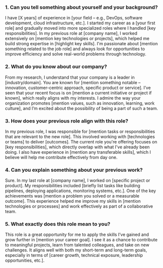 
### 1. Can you tell something about yourself and your background?

I have \[X years] of experience in \[your field – e.g., DevOps, software development, cloud infrastructure, etc.]. I started my career as a \[your first role] and gradually moved into more specialized roles where I handled \[key responsibilities]. In my previous role at \[company name], I worked extensively on \[mention key technologies or projects], which helped me build strong expertise in \[highlight key skills]. I'm passionate about \[mention something related to the job role] and always look for opportunities to improve efficiency and solve real-world problems through technology.



### 2. What do you know about our company?

From my research, I understand that your company is a leader in \[industry/domain]. You are known for \[mention something notable – innovation, customer-centric approach, specific product or service]. I’ve seen that your recent focus is on \[mention a current initiative or project if known], which really aligns with my interests. I admire the way your organization promotes \[mention values, such as innovation, learning, work culture], and I’m excited about the possibility of being a part of such a team.



### 3. How does your previous role align with this role?

In my previous role, I was responsible for \[mention tasks or responsibilities that are relevant to the new role]. This involved working with \[technologies or teams] to deliver \[outcomes]. The current role you're offering focuses on \[key responsibilities], which directly overlap with what I've already been doing. I also have experience in \[mention any transferable skills], which I believe will help me contribute effectively from day one.



### 4. Can you explain something about your previous work?

Sure. In my last role at \[company name], I worked on \[specific project or product]. My responsibilities included \[briefly list tasks like building pipelines, deploying applications, monitoring systems, etc.]. One of the key achievements was \[mention a problem you solved or a measurable outcome]. This experience helped me improve my skills in \[mention technologies or processes] and work effectively as part of a collaborative team.



### 5. What exactly does this role mean to you?

This role is a great opportunity for me to apply the skills I’ve gained and grow further in \[mention your career goal]. I see it as a chance to contribute to meaningful projects, learn from talented colleagues, and take on new challenges. It aligns well with both my short-term and long-term goals, especially in terms of \[career growth, technical exposure, leadership opportunities, etc.].
